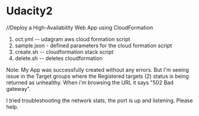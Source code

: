 # Udacity2
//Deploy a High-Availability Web App using CloudFormation

1. oct.yml -- udagram aws cloud formation script
2. sample.json - defined parameters for the cloud formation script
3. create.sh -- cloudformation stack script
4. delete.sh -- deletes cloudformation

Note: My App was successfully created without any errors. But I'm seeing issue in the Target groups where the Registered targets (2) status is being returned as unhealthy. When i'm browsing
the URL it says "502 Bad gateway".

I tried troubleshooting the network stats, the port is up and listening. Please help.
